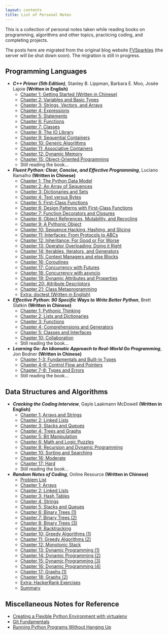 ```yaml
---
layout: contents
title: List of Personal Notes
---
```


This is a collection of personal notes taken while reading books on programming, algorithms and other topics, practicing coding, and completing projects.

The posts here are migrated from the original blog website [FVSparkles](http://139.196.30.181:8080/) (the server will be shut down soon). The migration is still in progress.

## Programming Languages

- *__C++ Primer (5th Edition)__*, Stanley B. Lippman, Barbara E. Moo, Josée Lajoie **(Written in English)**
  - [Chapter 1: Getting Started (Written in Chinese)](/posts/cpp-primer/ch1-getting-started)
  - [Chapter 2: Variables and Basic Types](/posts/cpp-primer/ch2-variables-and-basic-types)
  - [Chapter 3: Strings, Vectors, and Arrays](/posts/cpp-primer/ch3-strings-vectors-arrays)
  - [Chapter 4: Expressions](/posts/cpp-primer/ch4-expressions)
  - [Chapter 5: Statements](/posts/cpp-primer/ch5-statements)
  - [Chapter 6: Functions](/posts/cpp-primer/ch6-functions)
  - [Chapter 7: Classes](/posts/cpp-primer/ch7-classes)
  - [Chapter 8: The IO Library](/posts/cpp-primer/ch8-the-io-library)
  - [Chapter 9: Sequential Containers](/posts/cpp-primer/ch9-sequential-containers)
  - [Chapter 10: Generic Algorithms](/posts/cpp-primer/ch10-generic-algorithms)
  - [Chapter 11: Associative Containers](/posts/cpp-primer/ch11-associative-containers)
  - [Chapter 12: Dynamic Memory](/posts/cpp-primer/ch12-dynamic-memory)
  - [Chapter 15: Object-Oriented Programming](/posts/cpp-primer/ch15-object-oriented-programming)
  - Still reading the book...
- *__Fluent Python: Clear, Concise, and Effective Programming__*, Luciano Ramalho **(Written in Chinese)**
  - [Chapter 1: The Python Data Model](/posts/fluent-python/ch(1))
  - [Chapter 2: An Array of Sequences](/posts/fluent-python/ch(2))
  - [Chapter 3: Dictionaries and Sets](/posts/fluent-python/ch(3))
  - [Chapter 4: Text versus Bytes](/posts/fluent-python/ch(4))
  - [Chapter 5: First-Class Functions](/posts/fluent-python/ch(5))
  - [Chapter 6: Design Patterns with First-Class Functions](/posts/fluent-python/ch(6))
  - [Chapter 7: Function Decorators and Closures](/posts/fluent-python/ch(7))
  - [Chapter 8: Object References, Mutability, and Recycling](/posts/fluent-python/ch(8))
  - [Chapter 9: A Pythonic Object](/posts/fluent-python/ch(9))
  - [Chapter 10: Sequence Hacking, Hashing, and Slicing](/posts/fluent-python/ch(10))
  - [Chapter 11: Interfaces: From Protocols to ABCs](/posts/fluent-python/ch(11))
  - [Chapter 12: Inheritance: For Good or For Worse](/posts/fluent-python/ch(12))
  - [Chapter 13: Operator Overloading: Doing it Right](/posts/fluent-python/ch(13))
  - [Chapter 14: Iterables, Iterators, and Generators](/posts/fluent-python/ch(14))
  - [Chapter 15: Context Managers and else Blocks](/posts/fluent-python/ch(15))
  - [Chapter 16: Coroutines](/posts/fluent-python/ch(16))
  - [Chapter 17: Concurrency with Futures](/posts/fluent-python/ch(17))
  - [Chapter 18: Concurrency with asyncio](/posts/fluent-python/ch(18))
  - [Chapter 19: Dynamic Attributes and Properties](/posts/fluent-python/ch(19))
  - [Chapter 20: Attribute Descriptors](/posts/fluent-python/ch(20))
  - [Chapter 21: Class Metaprogramming](/posts/fluent-python/ch(21))
  - [Extra: doctest (Written in English)](/posts/fluent-python/doctest)
- *__Effective Python: 90 Specific Ways to Write Better Python__*, Brett Slatkin **(Written in Chinese)**
  - [Chapter 1: Pythonic Thinking](/posts/effective-python/ch1-pythonic-thinking)
  - [Chapter 2: Lists and Dictionaries](/posts/effective-python/ch2-lists-and-dictionaries)
  - [Chapter 3: Functions](/posts/effective-python/ch3-functions)
  - [Chapter 4: Comprehensions and Generators](/posts/effective-python/ch4-comprehensions-and-generators)
  - [Chapter 5: Classes and Interfaces](/posts/effective-python/ch5-classes-and-interfaces)
  <!-- - [Chapter 6: Metaclasses and Attributes](/posts/effective-python/ch6-metaclasses-and-attributes)
  - [Chapter 7: Concurrency and Parallelism](/posts/effective-python/ch7-concurrency-and-parallelism)
  - [Chapter 8: Robustness and Performance](/posts/effective-python/ch8-robustness-and-performance)
  - [Chapter 9: Testing and Debugging](/posts/effective-python/ch9-testing-and-debugging) -->
  - [Chapter 10: Collaboration](/posts/effective-python/ch10-collaboration)
  - Still reading the book...
- *__Learning Go: An Idiomatic Approach to Real-World Go Programming__*, Jon Bodner **(Written in Chinese)**
  - [Chapter 1-3: Fundamentals and Built-in Types](/posts/learning-go/ch1-3-fundamentals-and-built-in-types)
  - [Chapter 4-6: Control Flow and Pointers](/posts/learning-go/ch4-6-control-flow-and-pointers)
  - [Chapter 7-8: Types and Errors](/posts/learning-go/ch7-8-types-and-errors)
  - Still reading the book...

## Data Structures and Algorithms

- *__Cracking the Coding Interview__*, Gayle Laakmann McDowell **(Written in English)**
  - [Chapter 1: Arrays and Strings](/posts/cracking-the-coding-interview/ch1-arrays-and-strings)
  - [Chapter 2: Linked Lists](/posts/cracking-the-coding-interview/ch2-linked-lists)
  - [Chapter 3: Stacks and Queues](/posts/cracking-the-coding-interview/ch3-stacks-and-queues)
  - [Chapter 4: Trees and Graphs](/posts/cracking-the-coding-interview/ch4-trees-and-graphs)
  - [Chapter 5: Bit Manipulation](/posts/cracking-the-coding-interview/ch5-bit-manipulation)
  - [Chapter 6: Math and Logic Puzzles](/posts/cracking-the-coding-interview/ch6-math-and-logic-puzzles)
  - [Chapter 8: Recursion and Dynamic Programming](/posts/cracking-the-coding-interview/ch8-recursion-and-dynamic-programming)
  - [Chapter 10: Sorting and Searching](/posts/cracking-the-coding-interview/ch10-sorting-and-searching)
  - [Chapter 16: Moderate](/posts/cracking-the-coding-interview/ch16-moderate)
  - [Chapter 17: Hard](/posts/cracking-the-coding-interview/ch17-hard)
  - Still reading the book...
- *__Random Notes of Coding__*, Online Resource **(Written in Chinese)**
  - [Problem List](/posts/random-notes-of-coding/list)
  - [Chapter 1: Arrays](/posts/random-notes-of-coding/ch(1))
  - [Chapter 2: Linked Lists](/posts/random-notes-of-coding/ch(2))
  - [Chapter 3: Hash Tables](/posts/random-notes-of-coding/ch(3))
  - [Chapter 4: Strings](/posts/random-notes-of-coding/ch(4))
  - [Chapter 5: Stacks and Queues](/posts/random-notes-of-coding/ch(5))
  - [Chapter 6: Binary Trees (1)](/posts/random-notes-of-coding/ch(6))
  - [Chapter 7: Binary Trees (2)](/posts/random-notes-of-coding/ch(7))
  - [Chapter 8: Binary Trees (3)](/posts/random-notes-of-coding/ch(8))
  - [Chapter 9: Backtracking](/posts/random-notes-of-coding/ch(9))
  - [Chapter 10: Greedy Algorithms (1)](/posts/random-notes-of-coding/ch(10))
  - [Chapter 11: Greedy Algorithms (2)](/posts/random-notes-of-coding/ch(11))
  - [Chapter 12: Monotonic Stack](/posts/random-notes-of-coding/ch(12))
  - [Chapter 13: Dynamic Programming (1)](/posts/random-notes-of-coding/ch(13))
  - [Chapter 14: Dynamic Programming (2)](/posts/random-notes-of-coding/ch(14))
  - [Chapter 15: Dynamic Programming (3)](/posts/random-notes-of-coding/ch(15))
  - [Chapter 16: Dynamic Programming (4)](/posts/random-notes-of-coding/ch(16))
  - [Chapter 17: Graphs (1)](/posts/random-notes-of-coding/ch(17))
  - [Chapter 18: Graphs (2)](/posts/random-notes-of-coding/ch(18))
  - [Extra: HackerRank Exercises](/posts/random-notes-of-coding/hackerrank-exercises)
  - [Summary](/posts/random-notes-of-coding/summary)

## Miscellaneous Notes for Reference

- [Creating a Flexible Python Environment with virtualenv](/posts/miscellaneous/virtualenv)
- [Git Fundamentals](/posts/miscellaneous/git)
- [Running Python Programs Without Hanging Up](/posts/miscellaneous/nohup)
